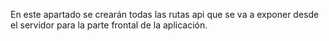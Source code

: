 En este apartado se crearán todas las rutas api que se va a exponer desde el servidor para la parte frontal de la aplicación.

